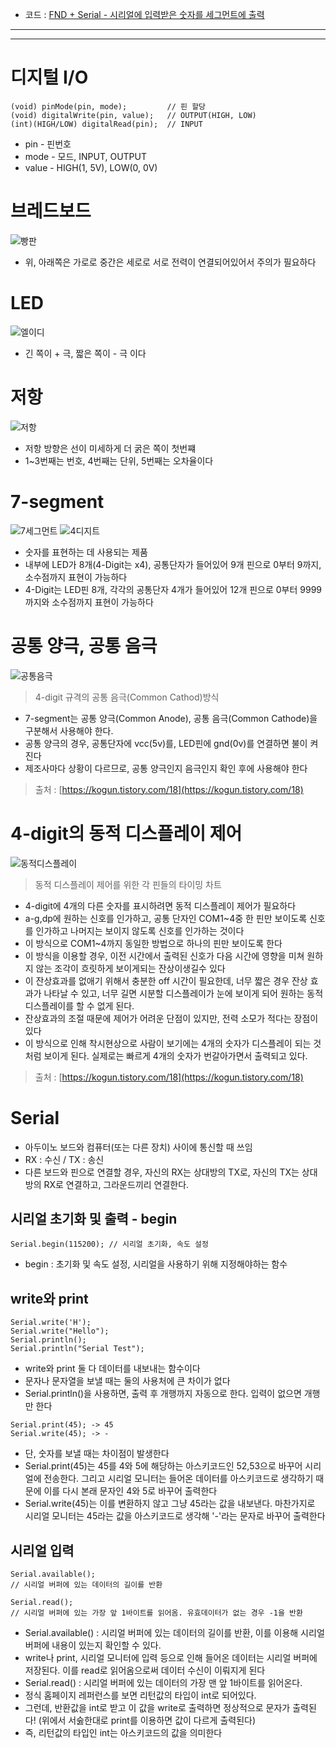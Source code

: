 - 코드 : [FND + Serial - 시리얼에 입력받은 숫자를 세그먼트에 출력](./fnd+serial.ino)
---
---
# 디지털 I/O

```arduino
(void) pinMode(pin, mode);         // 핀 할당
(void) digitalWrite(pin, value);   // OUTPUT(HIGH, LOW)
(int)(HIGH/LOW) digitalRead(pin);  // INPUT
```
- pin - 핀번호
- mode - 모드, INPUT, OUTPUT
- value - HIGH(1, 5V), LOW(0, 0V)

# 브레드보드

![빵판](./이미지/breadboard.png)

- 위, 아래쪽은 가로로 중간은 세로로 서로 전력이 연결되어있어서 주의가 필요하다

# LED
![엘이디](./이미지/led.png)
- 긴 쪽이 + 극, 짧은 쪽이 - 극 이다

# 저항
![저항](./이미지/resistance.png)
- 저항 방향은 선이 미세하게 더 굵은 쪽이 첫번쨰
- 1~3번째는 번호, 4번째는 단위, 5번째는 오차율이다

# 7-segment
![7세그먼트](./이미지/7-segment.png)
![4디지트](./이미지/4-digit.png)
- 숫자를 표현하는 데 사용되는 제품
- 내부에 LED가 8개(4-Digit는 x4), 공통단자가 들어있어 9개 핀으로 0부터 9까지, 소수점까지 표현이 가능하다
- 4-Digit는 LED핀 8개, 각각의 공통단자 4개가 들어있어 12개 핀으로 0부터 9999까지와 소수점까지 표현이 가능하다

# 공통 양극, 공통 음극
![공통음극](./이미지/com_cat.png)
> 4-digit 규격의 공통 음극(Common Cathod)방식

- 7-segment는 공통 양극(Common Anode), 공통 음극(Common Cathode)을 구분해서 사용해야 한다.
- 공통 양극의 경우, 공통단자에 vcc(5v)를, LED핀에 gnd(0v)를 연결하면 불이 켜진다
- 제조사마다 상황이 다르므로, 공통 양극인지 음극인지 확인 후에 사용해야 한다

> 출처 : [https://kogun.tistory.com/18](https://kogun.tistory.com/18)

# 4-digit의 동적 디스플레이 제어
![동적디스플레이](./이미지/dymenic.png)
> 동적 디스플레이 제어를 위한 각 핀들의 타이밍 차트

- 4-digit에 4개의 다른 숫자를 표시하려면 동적 디스플레이 제어가 필요하다
- a-g,dp에 원하는 신호를 인가하고, 공통 단자인 COM1~4중 한 핀만 보이도록 신호를 인가하고 나머지는 보이지 않도록 신호를 인가하는 것이다
- 이 방식으로 COM1~4까지 동일한 방법으로 하나의 핀만 보이도록 한다
- 이 방식을 이용할 경우, 이전 시간에서 출력된 신호가 다음 시간에 영향을 미쳐 원하지 않는 조각이 흐릿하게 보이게되는 잔상이생길수 있다
- 이 잔상효과를 없애기 위해서 충분한 off 시간이 필요한데, 너무 짧은 경우 잔상 효과가 나타날 수 있고, 너무 길면 시분할 디스플레이가 눈에 보이게 되어 원하는 동적 디스플레이를 할 수 없게 된다.
- 잔상효과의 조절 때문에 제어가 어려운 단점이 있지만, 전력 소모가 적다는 장점이 있다
- 이 방식으로 인해 착시현상으로 사람이 보기에는 4개의 숫자가 디스플레이 되는 것 처럼 보이게 된다. 실제로는 빠르게 4개의 숫자가 번갈아가면서 출력되고 있다.

> 출처 : [https://kogun.tistory.com/18](https://kogun.tistory.com/18)

# Serial

- 아두이노 보드와 컴퓨터(또는 다른 장치) 사이에 통신할 때 쓰임
- RX : 수신 / TX : 송신
- 다른 보드와  핀으로 연결할 경우, 자신의 RX는 상대방의 TX로, 자신의 TX는 상대방의 RX로 연결하고, 그라운드끼리 연결한다.

## 시리얼 초기화 및 출력 - begin

```arduino
Serial.begin(115200); // 시리얼 초기화, 속도 설정
```

- begin : 초기화 및 속도 설정, 시리얼을 사용하기 위해 지정해야하는 함수

## write와 print

```arduino
Serial.write('H');
Serial.write("Hello");
Serial.println();
Serial.println("Serial Test");
```

- write와 print 둘 다 데이터를 내보내는 함수이다
- 문자나 문자열을 보낼 때는 둘의 사용처에 큰 차이가 없다
- Serial.println()을 사용하면, 출력 후 개행까지 자동으로 한다. 입력이 없으면 개행만 한다

```arduino
Serial.print(45); -> 45
Serial.write(45); -> -
```

- 단, 숫자를 보낼 때는 차이점이 발생한다
- Serial.print(45)는 45를 4와 5에 해당하는 아스키코드인 52,53으로 바꾸어 시리얼에 전송한다. 그리고 시리얼 모니터는 들어온 데이터를 아스키코드로 생각하기 때문에 이를 다시 본래 문자인 4와 5로 바꾸어 출력한다
- Serial.write(45)는 이를 변환하지 않고 그냥 45라는 값을 내보낸다. 마찬가지로 시리얼 모니터는 45라는 값을 아스키코드로 생각해 '-'라는 문자로 바꾸어 출력한다

## 시리얼 입력

```arduino
Serial.available();
// 시리얼 버퍼에 있는 데이터의 길이를 반환

Serial.read();
// 시리얼 버퍼에 있는 가장 앞 1바이트를 읽어옴. 유효데이터가 없는 경우 -1을 반환
```

- Serial.available() : 시리얼 버퍼에 있는 데이터의 길이를 반환, 이를 이용해 시리얼 버퍼에 내용이 있는지 확인할 수 있다.
- write나 print, 시리얼 모니터에 입력 등으로 인해 들어온 데이터는 시리얼 버퍼에 저장된다. 이를 read로 읽어옴으로써 데이터 수신이 이뤄지게 된다
- Serial.read() : 시리얼 버퍼에 있는 데이터의 가장 맨 앞 1바이트를 읽어온다.
- 정식 홈페이지 레퍼런스를 보면 리턴값의 타입이 int로 되어있다.
- 그런데, 반환값을 int로 받고 이 값을 write로 출력하면 정상적으로 문자가 출력된다! (위에서 서숧한대로 print를 이용하면 값이 다르게 출력된다)
- 즉, 리턴값의 타입인 int는 아스키코드의 값을 의미한다